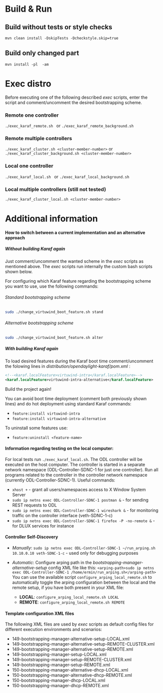 # Build & Run

## Build without tests or style checks
<code>mvn clean install -DskipTests -Dcheckstyle.skip=true</code>

## Build only changed part 
<code>mvn install -pl <module-name> -am</code>

# Exec distro
Before executing one of the following described *exec* scripts, enter the script and comment/uncomment the desired bootstrapping scheme. 
### Remote one controller
`./exec_karaf_remote.sh ` or
`./exec_karaf_remote_background.sh `
### Remote multiple controllers
`./exec_karaf_cluster.sh <cluster-member-number>` or
`./exec_karaf_cluster_background.sh <cluster-member-number>`
### Local one controller
`./exec_karaf_local.sh ` or
`./exec_karaf_local_background.sh `
### Local multiple controllers (still not tested)
`./exec_karaf_cluster_local.sh <cluster-member-number>` 

# Additional information

#### How to switch between a current implementation and an alternative approach

##### Without building Karaf again
Just comment/uncomment the wanted scheme in the *exec* scripts as mentioned above. The *exec* scripts run internally the custom bash scripts shown below.

For configuring which Karaf feature regarding the bootstrapping scheme you want to use, use the following commands:

###### Standard bootstrapping scheme
```bash
sudo ./change_virtuwind_boot_feature.sh stand
```

###### Alternative bootstrapping scheme
```bash
sudo ./change_virtuwind_boot_feature.sh alter
```

##### With building Karaf again

To load desired features during the Karaf boot time comment/uncomment the folowing lines in *distribution/opendaylight-karaf/pom.xml* :

```xml
<!--<karaf.localFeature>virtuwind-intra</karaf.localFeature>-->
<karaf.localFeature>virtuwind-intra-alternative</karaf.localFeature>
```

Build the project again!

You can avoid boot time deployment (comment both previously shown lines) and do hot deployment using standard Karaf commands:

* `feature:install virtuwind-intra`
* `feature:install virtuwind-intra-alternative`

To uninstall some features use:

* `feature:uninstall <feature-name>`

#### Information regarding testing on the local computer:

For local tests run `./exec_karaf_local.sh`.
The  ODL controller will be executed on the host computer.
The controller is started in a separate network namespace (ODL-Controller-SDNC-1 for just one controller).
Run all programs related to the controller in the controller network namespace (currently ODL-Controller-SDNC-1).
Useful commands: 
* `xhost +` - grant all users/namespaces access to X Window System Server
* `sudo ip netns exec ODL-Controller-SDNC-1 postman &` - for sending REST requests to ODL 
* `sudo ip netns exec ODL-Controller-SDNC-1 wireshark &` - for monitoring traffic on the controller interface (veth-SDNC-1-c)
* `sudo ip netns exec ODL-Controller-SDNC-1 firefox -P -no-remote &` - for DLUX services for instance

#### Controller Self-Discovery

* *Manually*: `sudo ip netns exec ODL-Controller-SDNC-1 ~/run_arping.sh 10.10.0.10 veth-SDNC-1-c` - used only for debugging purposes

*  *Automatic*: Configure arping path in the *bootstrapping-manager-alternative-setup* config XML file like this: `<arping-path>sudo ip netns exec ODL-Controller-SDNC-1 /home/ermin/run_arping.sh</arping-path>`
You can use the available script `configure_arping_local_remote.sh` to automatically toggle the arping configuration between the local and the remote setup, if you have both present in your XML file:

    *  **LOCAL**: `configure_arping_local_remote.sh LOCAL`
    *  **REMOTE**: `configure_arping_local_remote.sh REMOTE`

#### Template configuration XML files
The following XML files are used by *exec* scripts as default config files for different execution environments and scenarios: 
* 149-bootstrapping-manager-alternative-setup-LOCAL.xml           
* 149-bootstrapping-manager-alternative-setup-REMOTE-CLUSTER.xml  
* 149-bootstrapping-manager-alternative-setup-REMOTE.xml          
* 149-bootstrapping-manager-setup-LOCAL.xml                       
* 149-bootstrapping-manager-setup-REMOTE-CLUSTER.xml              
* 149-bootstrapping-manager-setup-REMOTE.xml                      
* 150-bootstrapping-manager-alternative-dhcp-LOCAL.xml            
* 150-bootstrapping-manager-alternative-dhcp-REMOTE.xml           
* 150-bootstrapping-manager-dhcp-LOCAL.xml                        
* 150-bootstrapping-manager-dhcp-REMOTE.xml   


